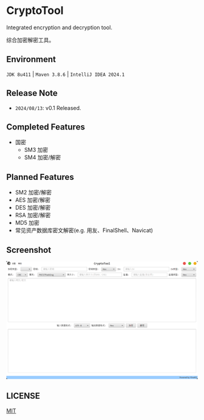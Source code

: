 # CryptoTool
Integrated encryption and decryption tool.

综合加密解密工具。

## Environment
`JDK 8u411` | `Maven 3.8.6` | `IntelliJ IDEA 2024.1`

## Release Note
- `2024/08/13`: v0.1 Released.

## Completed Features
- 国密
  - SM3 加密
  - SM4 加密/解密

## Planned Features
- SM2 加密/解密
- AES 加密/解密
- DES 加密/解密
- RSA 加密/解密
- MD5 加密
- 常见资产数据库密文解密(e.g. 用友、FinalShell、Navicat)

## Screenshot
![img.png](image/Screenshot.png)

## LICENSE
[MIT](LICENSE)